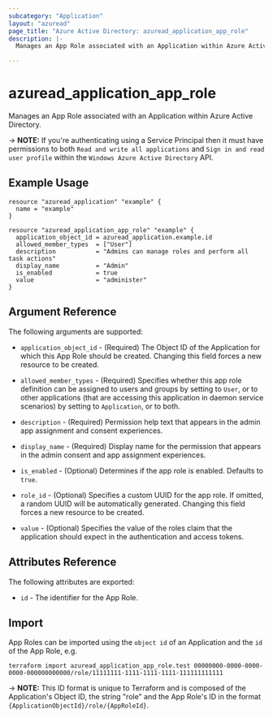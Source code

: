 ```yaml
---
subcategory: "Application"
layout: "azuread"
page_title: "Azure Active Directory: azuread_application_app_role"
description: |-
  Manages an App Role associated with an Application within Azure Active Directory.

---
```


# azuread_application_app_role

Manages an App Role associated with an Application within Azure Active Directory.

-> **NOTE:** If you're authenticating using a Service Principal then it must have permissions to both `Read and write all applications` and `Sign in and read user profile` within the `Windows Azure Active Directory` API.

## Example Usage

```hcl
resource "azuread_application" "example" {
  name = "example"
}

resource "azuread_application_app_role" "example" {
  application_object_id = azuread_application.example.id
  allowed_member_types  = ["User"]
  description           = "Admins can manage roles and perform all task actions"
  display_name          = "Admin"
  is_enabled            = true
  value                 = "administer"
}
```

## Argument Reference

The following arguments are supported:

* `application_object_id` - (Required) The Object ID of the Application for which this App Role should be created. Changing this field forces a new resource to be created.

* `allowed_member_types` - (Required) Specifies whether this app role definition can be assigned to users and groups by setting to `User`, or to other applications (that are accessing this application in daemon service scenarios) by setting to `Application`, or to both.

* `description` - (Required) Permission help text that appears in the admin app assignment and consent experiences.

* `display_name` - (Required) Display name for the permission that appears in the admin consent and app assignment experiences.

* `is_enabled` - (Optional) Determines if the app role is enabled. Defaults to `true`.

* `role_id` - (Optional) Specifies a custom UUID for the app role. If omitted, a random UUID will be automatically generated. Changing this field forces a new resource to be created.

* `value` - (Optional) Specifies the value of the roles claim that the application should expect in the authentication and access tokens.


## Attributes Reference

The following attributes are exported:

* `id` - The identifier for the App Role.

## Import

App Roles can be imported using the `object id` of an Application and the `id` of the App Role, e.g.

```shell
terraform import azuread_application_app_role.test 00000000-0000-0000-0000-000000000000/role/11111111-1111-1111-1111-111111111111
```

-> **NOTE:** This ID format is unique to Terraform and is composed of the Application's Object ID, the string "role" and the App Role's ID in the format `{ApplicationObjectId}/role/{AppRoleId}`.
